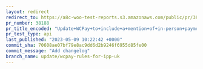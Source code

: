 ```yaml
---
layout: redirect
redirect_to: https://a8c-woo-test-reports.s3.amazonaws.com/public/pr/38188/api/index.html
pr_number: 38188
pr_title_encoded: "Update+WCPay+to+include+a+mention+of+in-person+payments+for+United+Kingdom"
pr_test_type: api
last_published: "2023-05-09 10:22:42 +0000"
commit_sha: 70608ae07bf79e8ac9dd6d2b9246f6955d85fe00
commit_message: "Add changelog"
branch_name: update/wcpay-rules-for-ipp-uk
---
```

